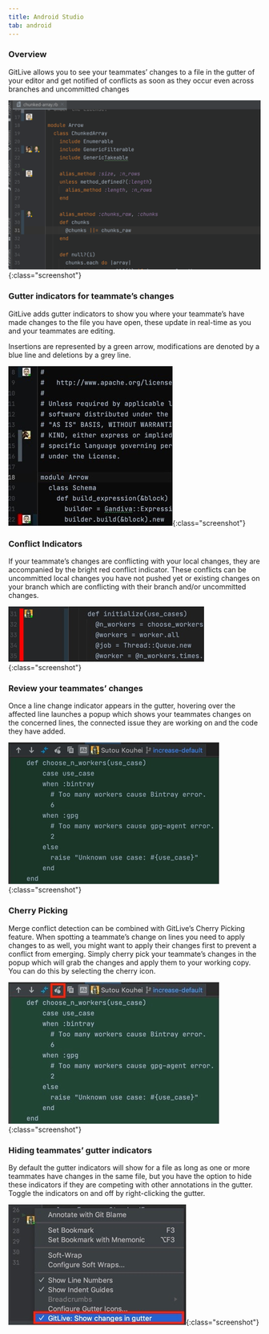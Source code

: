 ```yaml
---
title: Android Studio
tab: android
---
```


### Overview

GitLive allows you to see your teammates’ changes to a file in the gutter of your editor and get notified of conflicts as soon as they occur even across branches and uncommitted changes

![jetbrains Gutter](/uploads/jetbrains-gutter-cherry-pick.gif "jetbrains Gutter"){:class="screenshot"}
### Gutter indicators for teammate’s changes
GitLive adds gutter indicators to show you where your teammate’s have made changes to the file you have open, these update in real-time as you and your teammates are editing.

Insertions are represented by a green arrow, modifications are denoted by a blue line and deletions by a  grey line.

![Android Studio Gutter](/uploads/android-studio-gutter-teammate.jpeg "Android Studio Gutter"){:class="screenshot"}

### Conflict Indicators
If your teammate’s changes are conflicting with your local changes, they are accompanied by the bright red conflict indicator. These conflicts can be uncommitted local changes you have not pushed yet or existing changes on your branch which are conflicting with their branch and/or uncommitted changes.

![jetbrains Red Gutter](/uploads/jetbrains-red-gutter.jpg "jetbrains Red Gutter"){:class="screenshot"}


### Review your teammates’ changes
Once a line change indicator appears in the gutter, hovering over the affected line launches a popup which shows your teammates changes on the concerned lines, the connected issue they are working on and the code they have added.

![jetbrains Gutter Popup](/uploads/jetbrains-gutter-popup.jpg "jetbrains Gutter Popup"){:class="screenshot"}

### Cherry Picking
Merge conflict detection can be combined with GitLive’s Cherry Picking feature. When spotting a teammate’s change on lines you need to apply changes to as well, you might want to apply their changes first to prevent a conflict from emerging. Simply cherry pick your teammate’s changes in the popup which will grab the changes and apply them to your working copy. You can do this by selecting the cherry icon.

![jetbrains Gutter Cherry Pick](/uploads/jetbrains-gutter-cherry-pick.jpeg "jetbrains Gutter Cherry Pick"){:class="screenshot"}

### Hiding teammates’ gutter indicators
By default the gutter indicators will show for a file as long as one or more teammates have changes in the same file, but you have the option to hide these indicators if they are competing with other annotations in the gutter. Toggle the indicators on and off by right-clicking the gutter.

![jetbrains Toggle](/uploads/jetbrains-toggle.jpeg "jetbrains Toggle"){:class="screenshot"}
